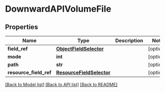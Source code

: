 # DownwardAPIVolumeFile

## Properties
Name | Type | Description | Notes
------------ | ------------- | ------------- | -------------
**field_ref** | [**ObjectFieldSelector**](ObjectFieldSelector.md) |  | [optional] 
**mode** | **int** |  | [optional] 
**path** | **str** |  | [optional] 
**resource_field_ref** | [**ResourceFieldSelector**](ResourceFieldSelector.md) |  | [optional] 

[[Back to Model list]](../README.md#documentation-for-models) [[Back to API list]](../README.md#documentation-for-api-endpoints) [[Back to README]](../README.md)



